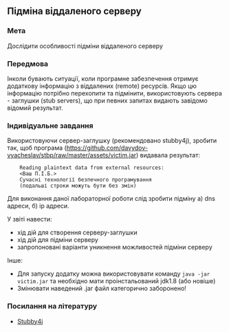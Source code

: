 ## Підміна віддаленого серверу
### Мета

Дослідити особливості підміни віддаленого серверу

### Передмова

Інколи бувають ситуації, коли програмне забезпечення отримує додаткову інформацію з віддалених (remote) ресурсів. Якщо цю інформацію потрібно перехопити та підмінити, використовують сервера - заглушки (stub servers), що при певних запитах видають завідомо відомий результат.

### Індивідуальне завдання

Використовуючи сервер-заглушку (рекомендовано stubby4j), зробити так, щоб програма (https://github.com/davydov-vyacheslav/stbp/raw/master/assets/victim.jar) видавала результат:

```
	Reading plaintext data from external resources: 
	<Ваш П.І.Б.>
	Сучасні технології безпечного програмування
	(подальші строки можуть бути без змін)
```

Для виконання даної лабораторної роботи слід зробити підміну а) dns адреси, б) ip адреси. 

У звіті навести:
- хід дій для створення серверу-заглушки
- хід дій для підміни серверу
- запропоновані варіанти уникнення можливостей підміни серверу

Інше:
- Для запуску додатку можна використовувати команду `java -jar victim.jar` та необхідно мати проінстальований jdk1.8 (або новіше)
- Змінювати наведений .jar файл категорично заборонено!


### Посилання на літературу

- [Stubby4j](https://github.com/azagniotov/stubby4j)
